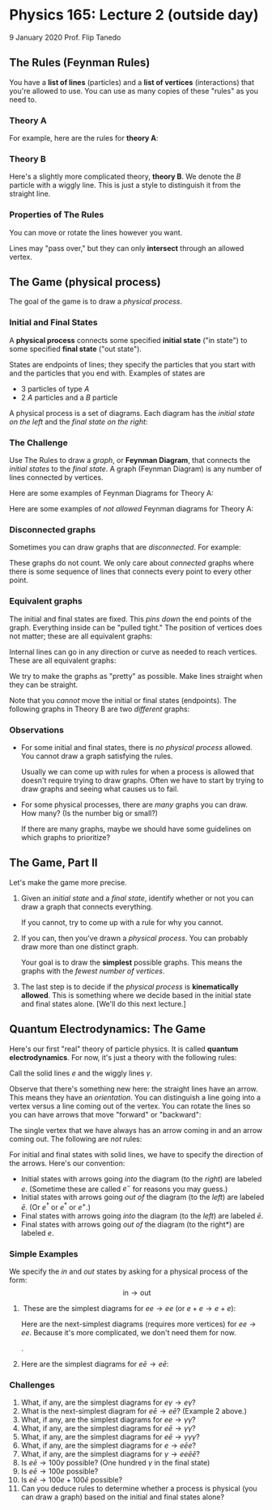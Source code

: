 # Physics 165: Lecture 2 (outside day)

9 January 2020
Prof. Flip Tanedo



## The Rules (Feynman Rules)

You have a **list of lines** (particles) and a **list of vertices** (interactions) that you're allowed to use. You can use as many copies of these "rules" as you need to.

### Theory A

For example, here are the rules for **theory A**: 







### Theory B

Here's a slightly more complicated theory, **theory B**. We denote the $B$ particle with a wiggly line. This is just a style to distinguish it from the straight line.







### Properties of The Rules

You can move or rotate the lines however you want. 





Lines may "pass over," but they can only **intersect** through an allowed vertex.







## The Game (physical process)

The goal of the game is to draw a *physical process*. 

### Initial and Final States

A **physical process** connects some specified **initial state** ("in state") to some specified **final state** ("out state").  

States are endpoints of lines; they specify the particles that you start with and the particles that you end with. Examples of states are

* 3 particles of type $A$
* 2 $A$ particles and a $B$ particle

A physical process is a set of diagrams. Each diagram has the *initial state on the left* and the *final state on the right*:







### The Challenge

Use The Rules to draw a *graph*, or **Feynman Diagram**, that connects the *initial states* to the *final state*. A graph (Feynman Diagram) is any number of lines connected by vertices.  

Here are some examples of Feynman Diagrams for Theory A:







Here are some examples of *not allowed* Feynman diagrams for Theory A:















### Disconnected graphs

Sometimes you can draw graphs that are *disconnected*. For example:







These graphs do not count. We only care about *connected* graphs where there is some sequence of lines that connects every point to every other point.







### Equivalent graphs

The initial and final states are fixed. This *pins down* the end points of the graph. Everything inside can be "pulled tight." The position of vertices does not matter; these are all equivalent graphs:







Internal lines can go in any direction or curve as needed to reach vertices. These are all equivalent graphs:







We try to make the graphs as "pretty" as possible. Make lines straight when they can be straight. 







Note that you *cannot* move the initial or final states (endpoints). The following graphs in Theory B are two *different* graphs:









### Observations

* For some initial and final states, there is *no physical process* allowed. You cannot draw a graph satisfying the rules. 

  Usually we can come up with rules for when a process is allowed that doesn't require trying to draw graphs. Often we have to start by trying to draw graphs and seeing what causes us to fail.

* For some physical processes, there are *many* graphs you can draw. How many? (Is the number big or small?)

  If there are many graphs, maybe we should have some guidelines on which graphs to prioritize? 



## The Game, Part II

Let's make the game more precise. 

1. Given an *initial state* and a *final state*, identify whether or not you can draw a graph that connects everything.

   If you cannot, try to come up with a rule for why you cannot.

2. If you can, then you've drawn a *physical process*. You can probably draw more than one distinct graph. 

   Your goal is to draw the **simplest** possible graphs. This means the graphs with the *fewest number of vertices*.  

3. The last step is to decide if the *physical process* is **kinematically allowed**. This is something where we decide based in the initial state and final states alone.  [We'll do this next lecture.]



## Quantum Electrodynamics: The Game

Here's our first "real" theory of particle physics. It is called **quantum electrodynamics**. For now, it's just a theory with the following rules:







Call the solid lines $e$ and the wiggly lines $\gamma$. 

Observe that there's something new here: the straight lines have an arrow. This means they have an *orientation*. You can distinguish a line going into a vertex versus a line coming out of the vertex. You can rotate the lines so you can have arrows that move "forward" or "backward":









 

The single vertex that we have always has an arrow coming in and an arrow coming out. The following are *not* rules:







For initial and final states with solid lines, we have to specify the direction of the arrows. Here's our convention:

* Initial states with arrows going *into* the diagram (to the *right*) are labeled $e$.  (Sometime these are called $e^-$ for reasons you may guess.)
* Initial states with arrows going *out of* the diagram (to the *left*) are labeled $\bar e$. (Or $e^\dagger$ or $e^*$ or $e^+$.)
* Final states with arrows going *into* the diagram (to the *left*) are labeled $\bar e$. 
* Final states with arrows going *out of* the diagram (to the right*) are labeled $e$. 

### Simple Examples

We specify the *in* and *out* states by asking for a physical process of the form: $$\text{in} \to \text{out}$$

1. ​	These are the simplest diagrams for $ee \to ee$ (or $e+e \to e+e$):

   

   

   

   

   

   Here are the next-simplest diagrams (requires more vertices) for $ee\to ee$. Because it's more complicated, we don't need them for now.

   

   

   
   

   

   

   

   .

   

   

2. Here are the simplest diagrams for $e\bar e \to e\bar e$:









### Challenges

1. What, if any, are the simplest diagrams for $e\gamma \to e\gamma$?
2. What is the next-simplest diagram for  $e\bar e \to e\bar e$? (Example 2 above.)
3. What, if any, are the simplest diagrams for $ee \to \gamma\gamma$?
4. What, if any, are the simplest diagrams for $e\bar e \to \gamma\gamma$?
5. What, if any, are the simplest diagrams for $e\bar e \to \gamma\gamma\gamma$?
6. What, if any, are the simplest diagrams for $e\to e\bar e e$?
7. What, if any, are the simplest diagrams for $\gamma \to ee\bar e\bar e$?
8. Is $e\bar e \to 100 \gamma$ possible? (One hundred $\gamma$ in the final state)
9. Is $e\bar e\to 100 e$ possible?
10. Is $e\bar e \to 100e + 100\bar e$ possible?
11. Can you deduce rules to determine whether a process is physical (you can draw a graph) based on the initial and final states alone?
